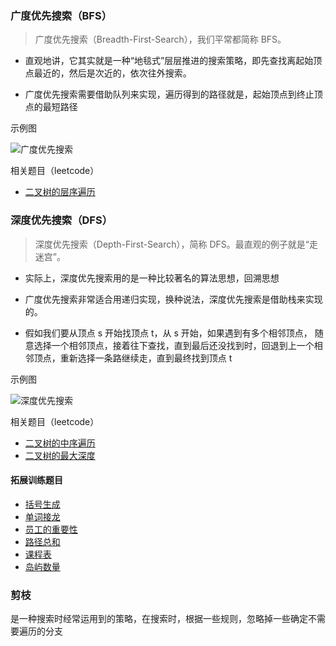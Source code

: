 ### 广度优先搜索（BFS）

> 广度优先搜索（Breadth-First-Search），我们平常都简称 BFS。

- 直观地讲，它其实就是一种“地毯式”层层推进的搜索策略，即先查找离起始顶点最近的，然后是次近的，依次往外搜索。

- 广度优先搜索需要借助队列来实现，遍历得到的路径就是，起始顶点到终止顶点的最短路径

示例图

<img :src="$withBase('/bfs.png')" alt="广度优先搜索" />

相关题目（leetcode）

- [二叉树的层序遍历](../../dataStructure/binaryTree/levelOrder.md)

### 深度优先搜索（DFS）

> 深度优先搜索（Depth-First-Search），简称 DFS。最直观的例子就是“走迷宫”。

- 实际上，深度优先搜索用的是一种比较著名的算法思想，回溯思想

- 广度优先搜索非常适合用递归实现，换种说法，深度优先搜索是借助栈来实现的。

- 假如我们要从顶点 s 开始找顶点 t，从 s 开始，如果遇到有多个相邻顶点，
  随意选择一个相邻顶点，接着往下查找，直到最后还没找到时，回退到上一个相邻顶点，重新选择一条路继续走，直到最终找到顶点 t

示例图

<img :src="$withBase('/dfs.png')" alt="深度优先搜索" />

相关题目（leetcode）

- [二叉树的中序遍历](../../dataStructure/binaryTree/inOrder.md)
- [二叉树的最大深度](../../dataStructure/binaryTree/maxDepth.md)

#### 拓展训练题目

- [括号生成](./generateParenthesis.md)
- [单词接龙](https://leetcode-cn.com/problems/word-ladder/)
- [员工的重要性](https://leetcode-cn.com/problems/employee-importance/)
- [路径总和](https://leetcode-cn.com/problems/path-sum/)
- [课程表](https://leetcode-cn.com/problems/course-schedule/)
- [岛屿数量](https://leetcode-cn.com/problems/number-of-islands/)

### 剪枝

是一种搜索时经常运用到的策略，在搜索时，根据一些规则，忽略掉一些确定不需要遍历的分支
